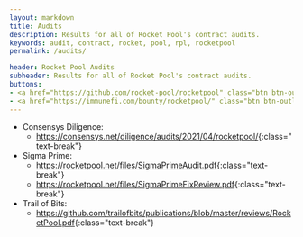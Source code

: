 ```yaml
---
layout: markdown
title: Audits
description: Results for all of Rocket Pool's contract audits.
keywords: audit, contract, rocket, pool, rpl, rocketpool
permalink: /audits/

header: Rocket Pool Audits
subheader: Results for all of Rocket Pool's contract audits.
buttons:
- <a href="https://github.com/rocket-pool/rocketpool" class="btn btn-outline-dark btn-lg px-4 m-1">Github</a>
- <a href="https://immunefi.com/bounty/rocketpool/" class="btn btn-outline-dark btn-lg px-4 m-1">Bug Bounty</a>
---
```



- Consensys Diligence: 
  - <https://consensys.net/diligence/audits/2021/04/rocketpool/>{:class="text-break"}
- Sigma Prime: 
  - <https://rocketpool.net/files/SigmaPrimeAudit.pdf>{:class="text-break"}
  - <https://rocketpool.net/files/SigmaPrimeFixReview.pdf>{:class="text-break"}
- Trail of Bits: 
  - <https://github.com/trailofbits/publications/blob/master/reviews/RocketPool.pdf>{:class="text-break"}


<!-- Bug Bounty Reports: -->
<!-- https://github.com/rocket-pool/rocketpool-research/blob/master/Reports/withdrawal-creds-exploit.md -->